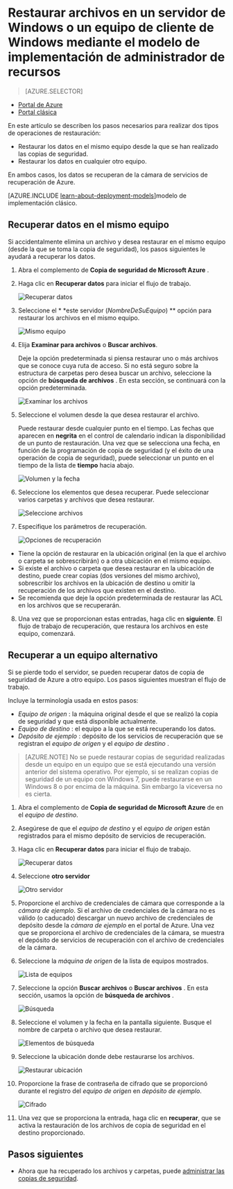 <properties
   pageTitle="Restaurar los datos en un servidor de Windows o un cliente de Windows de Azure utiliza el modelo de implementación de administrador de recursos | Microsoft Azure"
   description="Obtenga información sobre cómo restaurar a partir de un cliente de Windows o Windows Server."
   services="backup"
   documentationCenter=""
   authors="saurabhsensharma"
   manager="shivamg"
   editor=""/>

<tags
   ms.service="backup"
   ms.workload="storage-backup-recovery"
     ms.tgt_pltfrm="na"
     ms.devlang="na"
     ms.topic="article"
     ms.date="08/02/2016"
     ms.author="trinadhk; jimpark; markgal;"/>

# <a name="restore-files-to-a-windows-server-or-windows-client-machine-using-resource-manager-deployment-model"></a>Restaurar archivos en un servidor de Windows o un equipo de cliente de Windows mediante el modelo de implementación de administrador de recursos

> [AZURE.SELECTOR]
- [Portal de Azure](backup-azure-restore-windows-server.md)
- [Portal clásica](backup-azure-restore-windows-server-classic.md)

En este artículo se describen los pasos necesarios para realizar dos tipos de operaciones de restauración:

- Restaurar los datos en el mismo equipo desde la que se han realizado las copias de seguridad.
- Restaurar los datos en cualquier otro equipo.

En ambos casos, los datos se recuperan de la cámara de servicios de recuperación de Azure.

[AZURE.INCLUDE [learn-about-deployment-models](../../includes/learn-about-deployment-models-rm-include.md)]modelo de implementación clásico.

## <a name="recover-data-to-the-same-machine"></a>Recuperar datos en el mismo equipo
Si accidentalmente elimina un archivo y desea restaurar en el mismo equipo (desde la que se toma la copia de seguridad), los pasos siguientes le ayudará a recuperar los datos.

1. Abra el complemento de **Copia de seguridad de Microsoft Azure** .
2. Haga clic en **Recuperar datos** para iniciar el flujo de trabajo.

    ![Recuperar datos](./media/backup-azure-restore-windows-server/recover.png)

3. Seleccione el * *este servidor (*NombreDeSuEquipo*) ** opción para restaurar los archivos en el mismo equipo.

    ![Mismo equipo](./media/backup-azure-restore-windows-server/samemachine.png)

4. Elija **Examinar para archivos** o **Buscar archivos**.

    Deje la opción predeterminada si piensa restaurar uno o más archivos que se conoce cuya ruta de acceso. Si no está seguro sobre la estructura de carpetas pero desea buscar un archivo, seleccione la opción de **búsqueda de archivos** . En esta sección, se continuará con la opción predeterminada.

    ![Examinar los archivos](./media/backup-azure-restore-windows-server/browseandsearch.png)

5. Seleccione el volumen desde la que desea restaurar el archivo.

    Puede restaurar desde cualquier punto en el tiempo. Las fechas que aparecen en **negrita** en el control de calendario indican la disponibilidad de un punto de restauración. Una vez que se selecciona una fecha, en función de la programación de copia de seguridad (y el éxito de una operación de copia de seguridad), puede seleccionar un punto en el tiempo de la lista de **tiempo** hacia abajo.

    ![Volumen y la fecha](./media/backup-azure-restore-windows-server/volanddate.png)

6. Seleccione los elementos que desea recuperar. Puede seleccionar varios carpetas y archivos que desea restaurar.

    ![Seleccione archivos](./media/backup-azure-restore-windows-server/selectfiles.png)

7. Especifique los parámetros de recuperación.

    ![Opciones de recuperación](./media/backup-azure-restore-windows-server/recoveroptions.png)

  - Tiene la opción de restaurar en la ubicación original (en la que el archivo o carpeta se sobrescribirán) o a otra ubicación en el mismo equipo.
  - Si existe el archivo o carpeta que desea restaurar en la ubicación de destino, puede crear copias (dos versiones del mismo archivo), sobrescribir los archivos en la ubicación de destino u omitir la recuperación de los archivos que existen en el destino.
  - Se recomienda que deje la opción predeterminada de restaurar las ACL en los archivos que se recuperarán.

8. Una vez que se proporcionan estas entradas, haga clic en **siguiente**. El flujo de trabajo de recuperación, que restaura los archivos en este equipo, comenzará.

## <a name="recover-to-an-alternate-machine"></a>Recuperar a un equipo alternativo
Si se pierde todo el servidor, se pueden recuperar datos de copia de seguridad de Azure a otro equipo. Los pasos siguientes muestran el flujo de trabajo.  

Incluye la terminología usada en estos pasos:

- *Equipo de origen* : la máquina original desde el que se realizó la copia de seguridad y que está disponible actualmente.
- *Equipo de destino* : el equipo a la que se está recuperando los datos.
- *Depósito de ejemplo* : depósito de los servicios de recuperación que se registran el *equipo de origen* y el *equipo de destino* . <br/>

> [AZURE.NOTE] No se puede restaurar copias de seguridad realizadas desde un equipo en un equipo que se está ejecutando una versión anterior del sistema operativo. Por ejemplo, si se realizan copias de seguridad de un equipo con Windows 7, puede restaurarse en un Windows 8 o por encima de la máquina. Sin embargo la viceversa no es cierta.

1. Abra el complemento de **Copia de seguridad de Microsoft Azure** de en el *equipo de destino*.
2. Asegúrese de que el *equipo de destino* y el *equipo de origen* están registrados para el mismo depósito de servicios de recuperación.
3. Haga clic en **Recuperar datos** para iniciar el flujo de trabajo.

    ![Recuperar datos](./media/backup-azure-restore-windows-server/recover.png)

4. Seleccione **otro servidor**

    ![Otro servidor](./media/backup-azure-restore-windows-server/anotherserver.png)

5. Proporcione el archivo de credenciales de cámara que corresponde a la *cámara de ejemplo*. Si el archivo de credenciales de la cámara no es válido (o caducado) descargar un nuevo archivo de credenciales de depósito desde la *cámara de ejemplo* en el portal de Azure. Una vez que se proporciona el archivo de credenciales de la cámara, se muestra el depósito de servicios de recuperación con el archivo de credenciales de la cámara.

6. Seleccione la *máquina de origen* de la lista de equipos mostrados.

    ![Lista de equipos](./media/backup-azure-restore-windows-server/machinelist.png)

7. Seleccione la opción **Buscar archivos** o **Buscar archivos** . En esta sección, usamos la opción de **búsqueda de archivos** .

    ![Búsqueda](./media/backup-azure-restore-windows-server/search.png)

8. Seleccione el volumen y la fecha en la pantalla siguiente. Busque el nombre de carpeta o archivo que desea restaurar.

    ![Elementos de búsqueda](./media/backup-azure-restore-windows-server/searchitems.png)

9. Seleccione la ubicación donde debe restaurarse los archivos.

    ![Restaurar ubicación](./media/backup-azure-restore-windows-server/restorelocation.png)

10. Proporcione la frase de contraseña de cifrado que se proporcionó durante el registro del *equipo de origen* en *depósito de ejemplo*.

    ![Cifrado](./media/backup-azure-restore-windows-server/encryption.png)

11. Una vez que se proporciona la entrada, haga clic en **recuperar**, que se activa la restauración de los archivos de copia de seguridad en el destino proporcionado.

## <a name="next-steps"></a>Pasos siguientes
- Ahora que ha recuperado los archivos y carpetas, puede [administrar las copias de seguridad](backup-azure-manage-windows-server.md).
